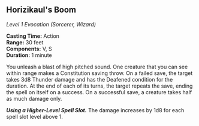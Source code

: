 ## Horizikaul's Boom
*Level 1 Evocation (Sorcerer, Wizard)*

**Casting Time:** Action  
**Range:** 30 feet  
**Components:** V, S  
**Duration:** 1 minute

You unleash a blast of high pitched sound. One creature that you can see within range makes a Constitution saving throw. On a failed save, the target takes 3d8 Thunder damage and has the Deafened condition for the duration. At the end of each of its turns, the target repeats the save, ending the spell on itself on a success. On a successful save, a creature takes half as much damage only.

***Using a Higher-Level Spell Slot.*** The damage increases by 1d8 for each spell slot level above 1.